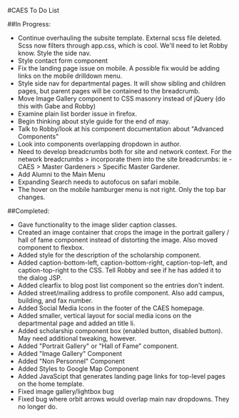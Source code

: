#CAES To Do List

##In Progress:

- Continue overhauling the subsite template. External scss file deleted. Scss now filters through app.css, which is cool.  We'll need to let Robby know. Style the side nav.
- Style contact form component
- Fix the landing page issue on mobile.  A possible fix would be adding links on the mobile drilldown menu.
- Style side nav for departmental pages.  It will show sibling and children pages, but parent pages will be contained to the breadcrumb.
- Move Image Gallery component to CSS masonry instead of jQuery (do this with Gabe and Robby)
- Examine plain list border issue in firefox.
- Begin thinking about style guide for the end of may.
- Talk to Robby/look at his component documentation about "Advanced Components"
- Look into components overlapping dropdown in author.
- Need to develop breadcrumbs both for site and network context.  For the network breadcrumbs > incorporate them into the site breadcrumbs: ie - CAES > Master Gardeners > Specific Master Gardener.
- Add Alumni to the Main Menu
- Expanding Search needs to autofocus on safari mobile.
- The hover on the mobile hamburger menu is not right. Only the top bar changes.

##Completed:

- Gave functionality to the image slider caption classes.
- Created an image container that crops the image in the portrait gallery / hall of fame component instead of distorting the image.  Also moved component to flexbox.
- Added style for the description of the scholarship component.
- Added caption-bottom-left, caption-bottom-right, caption-top-left, and caption-top-right to the CSS.  Tell Robby and see if he has added it to the dialog JSP.
- Added clearfix to blog post list component so the entries don't indent.
- Added street/mailing address to profile component.  Also add campus, building, and fax number.
- Added Social Media Icons in the footer of the CAES homepage.
- Added smaller, vertical layout for social media icons on the departmental page and added an title li.
- Added scholarship component box (enabled button, disabled button).  May need additional tweaking, however.
- Added "Portrait Gallery" or "Hall of Fame" component.
- Added "Image Gallery" Component
- Added "Non Personnel" Component
- Added Styles to Google Map Component
- Added JavaScipt that generates landing page links for top-level pages on the home template.
- Fixed image gallery/lightbox bug
- Fixed bug where orbit arrows would overlap main nav dropdowns.  They no longer do.
